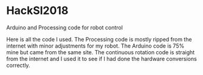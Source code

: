 # HackSI2018
Arduino and Processing code for robot control

Here is all the code I used. The Processing code is mostly ripped from the internet with minor adjustments for my robot. The Arduino code is 75% mine but came from the same site. The continuous rotation code is straight from the internet and I used it to see if I had done the hardware conversions correctly.
